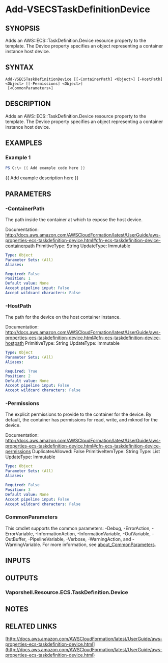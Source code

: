# Add-VSECSTaskDefinitionDevice

## SYNOPSIS
Adds an AWS::ECS::TaskDefinition.Device resource property to the template.
The Device property specifies an object representing a container instance host device.

## SYNTAX

```
Add-VSECSTaskDefinitionDevice [[-ContainerPath] <Object>] [-HostPath] <Object> [[-Permissions] <Object>]
 [<CommonParameters>]
```

## DESCRIPTION
Adds an AWS::ECS::TaskDefinition.Device resource property to the template.
The Device property specifies an object representing a container instance host device.

## EXAMPLES

### Example 1
```powershell
PS C:\> {{ Add example code here }}
```

{{ Add example description here }}

## PARAMETERS

### -ContainerPath
The path inside the container at which to expose the host device.

Documentation: http://docs.aws.amazon.com/AWSCloudFormation/latest/UserGuide/aws-properties-ecs-taskdefinition-device.html#cfn-ecs-taskdefinition-device-containerpath
PrimitiveType: String
UpdateType: Immutable

```yaml
Type: Object
Parameter Sets: (All)
Aliases:

Required: False
Position: 1
Default value: None
Accept pipeline input: False
Accept wildcard characters: False
```

### -HostPath
The path for the device on the host container instance.

Documentation: http://docs.aws.amazon.com/AWSCloudFormation/latest/UserGuide/aws-properties-ecs-taskdefinition-device.html#cfn-ecs-taskdefinition-device-hostpath
PrimitiveType: String
UpdateType: Immutable

```yaml
Type: Object
Parameter Sets: (All)
Aliases:

Required: True
Position: 2
Default value: None
Accept pipeline input: False
Accept wildcard characters: False
```

### -Permissions
The explicit permissions to provide to the container for the device.
By default, the container has permissions for read, write, and mknod for the device.

Documentation: http://docs.aws.amazon.com/AWSCloudFormation/latest/UserGuide/aws-properties-ecs-taskdefinition-device.html#cfn-ecs-taskdefinition-device-permissions
DuplicatesAllowed: False
PrimitiveItemType: String
Type: List
UpdateType: Immutable

```yaml
Type: Object
Parameter Sets: (All)
Aliases:

Required: False
Position: 3
Default value: None
Accept pipeline input: False
Accept wildcard characters: False
```

### CommonParameters
This cmdlet supports the common parameters: -Debug, -ErrorAction, -ErrorVariable, -InformationAction, -InformationVariable, -OutVariable, -OutBuffer, -PipelineVariable, -Verbose, -WarningAction, and -WarningVariable. For more information, see [about_CommonParameters](http://go.microsoft.com/fwlink/?LinkID=113216).

## INPUTS

## OUTPUTS

### Vaporshell.Resource.ECS.TaskDefinition.Device
## NOTES

## RELATED LINKS

[http://docs.aws.amazon.com/AWSCloudFormation/latest/UserGuide/aws-properties-ecs-taskdefinition-device.html](http://docs.aws.amazon.com/AWSCloudFormation/latest/UserGuide/aws-properties-ecs-taskdefinition-device.html)

